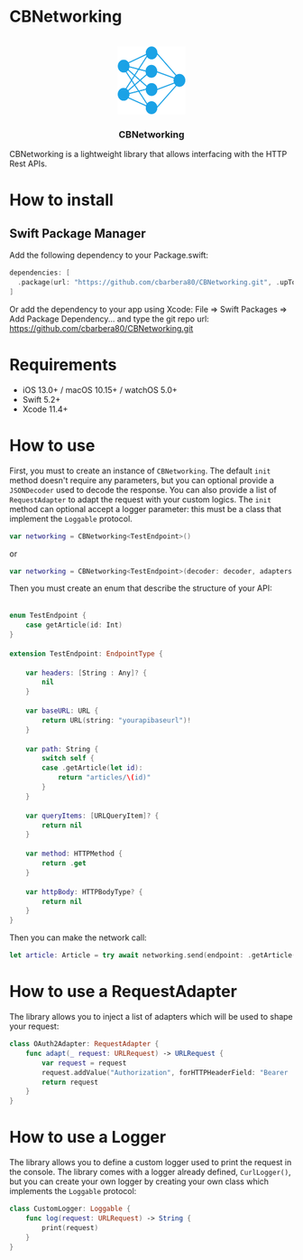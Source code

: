 # CBNetworking

<!-- PROJECT LOGO -->
<br />
<div align="center">
  <a>
    <img src="Sources/Resources/network.png" alt="Logo" width="120" height="120">
  </a>

  <h3 align="center">CBNetworking</h3>
</div>

CBNetworking is a lightweight library that allows interfacing with the HTTP Rest APIs. 

# How to install

## Swift Package Manager

Add the following dependency to your Package.swift:

```swift
dependencies: [
  .package(url: "https://github.com/cbarbera80/CBNetworking.git", .upToNextMajor(from: "1.0.0"))
]
```

Or add the dependency to your app using Xcode: File => Swift Packages => Add Package Dependency... and type the git repo url: https://github.com/cbarbera80/CBNetworking.git

# Requirements

* iOS 13.0+ / macOS 10.15+ / watchOS 5.0+
* Swift 5.2+
* Xcode 11.4+

# How to use

First, you must to create an instance of `CBNetworking`. The default `init` method doesn't require any parameters, but you can optional provide a `JSONDecoder` used to decode the response. You can also provide a list of `RequestAdapter` to adapt the request with your custom logics. The `init` method can optional accept a logger parameter: this must be a class that implement the `Loggable` protocol.

```swift
var networking = CBNetworking<TestEndpoint>()
```

or 
```swift
var networking = CBNetworking<TestEndpoint>(decoder: decoder, adapters: [OAuth2Adapter()], logger: CurlLogger())
```

Then you must create an enum that describe the structure of your API:

```swift

enum TestEndpoint {
    case getArticle(id: Int)
}

extension TestEndpoint: EndpointType {
    
    var headers: [String : Any]? {
        nil
    }
    
    var baseURL: URL {
        return URL(string: "yourapibaseurl")!
    }
    
    var path: String {
        switch self {
        case .getArticle(let id):
            return "articles/\(id)"
        }
    }
    
    var queryItems: [URLQueryItem]? {
        return nil
    }
    
    var method: HTTPMethod {
        return .get
    }
    
    var httpBody: HTTPBodyType? {
        return nil
    }
}
```

Then you can make the network call:

```swift
let article: Article = try await networking.send(endpoint: .getArticle(id: 1))
```

# How to use a RequestAdapter

The library allows you to inject a list of adapters which will be used to shape your request:

```swift
class OAuth2Adapter: RequestAdapter {
    func adapt(_ request: URLRequest) -> URLRequest {
        var request = request
        request.addValue("Authorization", forHTTPHeaderField: "Bearer ...")
        return request
    }
}
```

# How to use a Logger

The library allows you to define a custom logger used to print the request in the console.
The library comes with a logger already defined, `CurlLogger()`, but you can create your own logger by creating your own class which implements the `Loggable` protocol:

```swift
class CustomLogger: Loggable {
    func log(request: URLRequest) -> String {
        print(request)
    }
}
```
